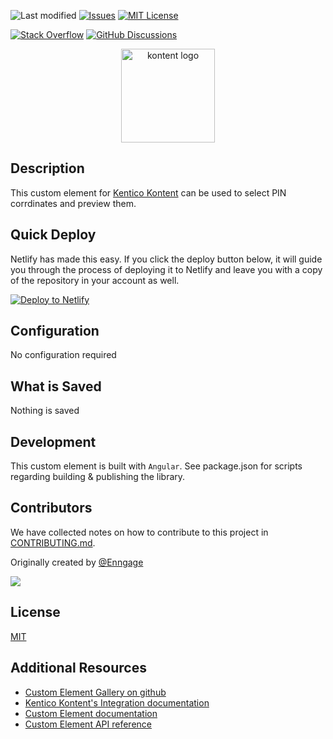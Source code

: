 ![Last modified][last-commit]
[![Issues][issues-shield]][issues-url]
[![MIT License][license-shield]][license-url]

[![Stack Overflow][stack-shield]](https://stackoverflow.com/tags/kentico-kontent)
[![GitHub Discussions][discussion-shield]](https://github.com/Kentico/Home/discussions)

<p align="center">
<image src="docs/kontent.webp" alt="kontent logo" width="150" />
</p>

## Description

This custom element for [Kentico Kontent](https://kontent.ai) can be used to select PIN corrdinates and preview them.

## Quick Deploy

Netlify has made this easy. If you click the deploy button below, it will guide you through the process of deploying it to Netlify and leave you with a copy of the repository in your account as well.

[![Deploy to Netlify](https://www.netlify.com/img/deploy/button.svg)](https://app.netlify.com/start/deploy?repository=https://github.com/Enngage/kontent-custom-element-hot-graphics)

## Configuration

No configuration required

## What is Saved

Nothing is saved

## Development

This custom element is built with `Angular`. See package.json for scripts regarding building & publishing the library.

## Contributors

We have collected notes on how to contribute to this project in [CONTRIBUTING.md](CONTRIBUTING.md).

Originally created by [@Enngage](https://github.com/Enngage)

<a href="https://github.com/Enngage/kontent-custom-element-hot-graphics/graphs/contributors">
  <img src="https://contrib.rocks/image?repo=Enngage/kontent-custom-element-hot-graphics" />
</a>

## License

[MIT](https://tldrlegal.com/license/mit-license)

## Additional Resources

-   [Custom Element Gallery on github](https://kentico.github.io/kontent-custom-element-samples/gallery/)
-   [Kentico Kontent's Integration documentation](https://docs.kontent.ai/tutorials/develop-apps/integrate/integrations-overview)
-   [Custom Element documentation](https://docs.kontent.ai/tutorials/develop-apps/integrate/content-editing-extensions)
-   [Custom Element API reference](https://docs.kontent.ai/reference/custom-elements-js-api)

[last-commit]: https://img.shields.io/github/last-commit/Enngage/kontent-custom-element-wistia?style=for-the-badge
[contributors-shield]: https://img.shields.io/github/contributors/Enngage/kontent-custom-element-wistia.svg?style=for-the-badge
[contributors-url]: https://github.com/Enngage/kontent-custom-element-hot-graphics/graphs/contributors
[forks-shield]: https://img.shields.io/github/forks/Enngage/kontent-custom-element-wistia.svg?style=for-the-badge
[forks-url]: https://github.com/Enngage/kontent-custom-element-hot-graphics/network/members
[stars-shield]: https://img.shields.io/github/stars/Enngage/kontent-custom-element-wistia.svg?style=for-the-badge
[stars-url]: https://github.com/Enngage/kontent-custom-element-hot-graphics/stargazers
[issues-shield]: https://img.shields.io/github/issues/Enngage/kontent-custom-element-wistia.svg?style=for-the-badge
[issues-url]: https://github.com/Enngage/kontent-custom-element-hot-graphics/issues
[license-shield]: https://img.shields.io/github/license/Enngage/kontent-custom-element-wistia.svg?style=for-the-badge
[license-url]: https://github.com/Enngage/kontent-custom-element-hot-graphics/blob/master/LICENSE
[core-shield]: https://img.shields.io/static/v1?label=&message=core%20integration&style=for-the-badge&color=FF5733
[gallery-shield]: https://img.shields.io/static/v1?label=&message=extension%20gallery&style=for-the-badge&color=51bce0
[stack-shield]: https://img.shields.io/badge/Stack%20Overflow-ASK%20NOW-FE7A16.svg?logo=stackoverflow&logoColor=white&style=for-the-badge
[discussion-shield]: https://img.shields.io/badge/GitHub-Discussions-FE7A16.svg?logo=github&style=for-the-badge
[product-demo]: docs/demo.gif?raw=true
